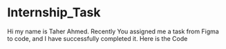 # Internship_Task
Hi my name is Taher Ahmed. Recently You assigned me a task from Figma to code, and I have successfully completed it. Here is the Code
